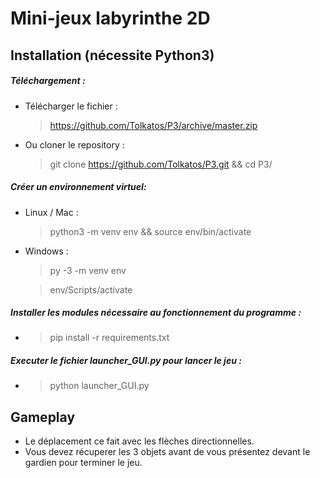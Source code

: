 # Mini-jeux labyrinthe 2D
## Installation (nécessite Python3)
##### Téléchargement :
* Télécharger le fichier : 
  >https://github.com/Tolkatos/P3/archive/master.zip
* Ou cloner le repository :
  >git clone https://github.com/Tolkatos/P3.git && cd P3/

##### Créer un environnement virtuel:
* Linux / Mac :
  >python3 -m venv env && source env/bin/activate

* Windows :
  >py -3 -m venv env
  
  >env/Scripts/activate


##### Installer les modules nécessaire au fonctionnement du programme :
* >pip install -r requirements.txt

##### Executer le fichier launcher_GUI.py pour lancer le jeu :
* >python launcher_GUI.py

## Gameplay
* Le déplacement ce fait avec les flèches directionnelles.
* Vous devez récuperer les 3 objets avant de vous présentez devant le gardien pour terminer le jeu.
